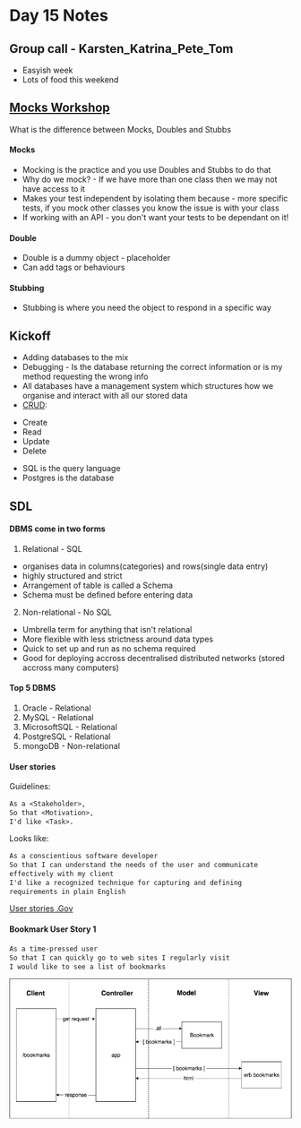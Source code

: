 # Day 15 Notes

## Group call - Karsten_Katrina_Pete_Tom
* Easyish week
* Lots of food this weekend

## [Mocks Workshop](https://github.com/makersacademy/skills-workshops/tree/master/week-2/mocking_2)
What is the difference between Mocks, Doubles and Stubbs
#### Mocks
* Mocking is the practice and you use Doubles and Stubbs to do that
* Why do we mock? - If we have more than one class then we may not have access to it
* Makes your test independent by isolating them because - more specific tests, if you mock other classes you know the issue is with your class
* If working with an API - you don't want your tests to be dependant on it!

#### Double
* Double is a dummy object - placeholder
* Can add tags or behaviours

#### Stubbing
* Stubbing is where you need the object to respond in a specific way

## Kickoff
* Adding databases to the mix
* Debugging - Is the database returning the correct information or is my method requesting the wrong info
* All databases have a management system which structures how we organise and interact with all our stored data
* [CRUD](https://maggieappleton.com/databases):
 - Create
 - Read
 - Update
 - Delete

* SQL is the query language
* Postgres is the database

## SDL
#### DBMS come in two forms
1. Relational - SQL
 - organises data in columns(categories) and rows(single data entry)
 - highly structured and strict
 - Arrangement of table is called a Schema
 - Schema must be defined before entering data
2. Non-relational - No SQL
 - Umbrella term for anything that isn't relational
 - More flexible with less strictness around data types
 - Quick to set up and run as no schema required
 - Good for deploying accross decentralised distributed networks (stored accross many computers)

#### Top 5 DBMS
1. Oracle - Relational
2. MySQL - Relational
3. MicrosoftSQL - Relational
4. PostgreSQL - Relational
5. mongoDB - Non-relational

#### User stories
Guidelines:
```
As a <Stakeholder>,
So that <Motivation>,
I'd like <Task>.
```
Looks like:
```
As a conscientious software developer
So that I can understand the needs of the user and communicate effectively with my client
I'd like a recognized technique for capturing and defining requirements in plain English
```
[User stories .Gov](https://www.gov.uk/service-manual/agile-delivery/writing-user-stories)

#### Bookmark User Story 1
```
As a time-pressed user
So that I can quickly go to web sites I regularly visit
I would like to see a list of bookmarks
```
![Bookmark Manager domain model](../images/bookmark_manager_1.png)
